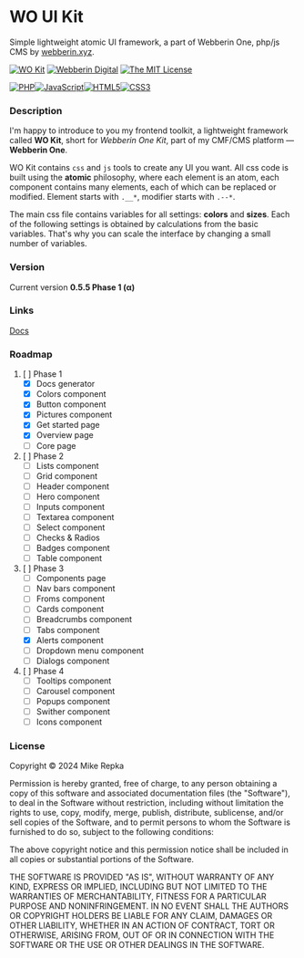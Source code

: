 # WO UI Kit
Simple lightweight atomic UI framework, a part of Webberin One, php/js CMS by [webberin.xyz](https://webberin.xyz/).

[![WO Kit](https://img.shields.io/badge/WO_Kit-0.5.5-blue?style=flat-square)](https://mikhailrepka.github.io/wokit/)
[![Webberin Digital](https://img.shields.io/badge/Powered_by-Webberin_Digital-purple?style=flat-square)](https://webberin.xyz/)
[![The MIT License](https://img.shields.io/badge/license-MIT-orange.svg?style=flat-square)](http://opensource.org/licenses/MIT)

[![PHP](https://img.shields.io/badge/PHP-777BB4?style=for-the-badge&logo=php&logoColor=white)](javascript:;)[![JavaScript](https://img.shields.io/badge/JavaScript-323330?style=for-the-badge&logo=javascript&logoColor=F7DF1E)](javascript:;)[![HTML5](https://img.shields.io/badge/HTML5-E34F26?style=for-the-badge&logo=html5&logoColor=white)](javascript:;)[![CSS3](https://img.shields.io/badge/CSS3-1572B6?style=for-the-badge&logo=css3&logoColor=white)](javascript:;)

### Description

I'm happy to introduce to you my frontend toolkit, a lightweight framework called **WO Kit**, short for *Webberin One Kit*, part of my CMF/CMS platform — **Webberin One**.

WO Kit contains `css` and `js` tools to create any UI you want. All css code is built using the **atomic** philosophy, where each element is an atom, each component contains many elements, each of which can be replaced or modified. Element starts with `.__*`, modifier starts with `.--*`.

The main css file contains variables for all settings: **colors** and **sizes**. Each of the following settings is obtained by calculations from the basic variables. That's why you can scale the interface by changing a small number of variables.

### Version

Current version **0.5.5 Phase 1 (α)**

### Links

[Docs](https://mikhailrepka.github.io/wokit/)

### Roadmap

1. [ ] Phase 1
	- [x] Docs generator
	- [x] Colors component
	- [x] Button component
	- [x] Pictures component
	- [x] Get started page
	- [x] Overview page
	- [ ] Core page
2. [ ] Phase 2
	- [ ] Lists component
	- [ ] Grid component
	- [ ] Header component
	- [ ] Hero component
	- [ ] Inputs component
	- [ ] Textarea component
	- [ ] Select component
	- [ ] Checks & Radios
	- [ ] Badges component
	- [ ] Table component
3. [ ] Phase 3
	- [ ] Components page
	- [ ] Nav bars component
	- [ ] Froms component
	- [ ] Cards component
	- [ ] Breadcrumbs component
	- [ ] Tabs component
	- [x] Alerts component
	- [ ] Dropdown menu component
	- [ ] Dialogs component
4. [ ] Phase 4
	- [ ] Tooltips component
	- [ ] Carousel component
	- [ ] Popups component
	- [ ] Swither component
	- [ ] Icons component

### License

Copyright © 2024 Mike Repka

Permission is hereby granted, free of charge, to any person obtaining a copy
of this software and associated documentation files (the "Software"), to deal
in the Software without restriction, including without limitation the rights
to use, copy, modify, merge, publish, distribute, sublicense, and/or sell
copies of the Software, and to permit persons to whom the Software is
furnished to do so, subject to the following conditions:

The above copyright notice and this permission notice shall be included in all
copies or substantial portions of the Software.

THE SOFTWARE IS PROVIDED "AS IS", WITHOUT WARRANTY OF ANY KIND, EXPRESS OR
IMPLIED, INCLUDING BUT NOT LIMITED TO THE WARRANTIES OF MERCHANTABILITY,
FITNESS FOR A PARTICULAR PURPOSE AND NONINFRINGEMENT. IN NO EVENT SHALL THE
AUTHORS OR COPYRIGHT HOLDERS BE LIABLE FOR ANY CLAIM, DAMAGES OR OTHER
LIABILITY, WHETHER IN AN ACTION OF CONTRACT, TORT OR OTHERWISE, ARISING FROM,
OUT OF OR IN CONNECTION WITH THE SOFTWARE OR THE USE OR OTHER DEALINGS IN THE
SOFTWARE.
